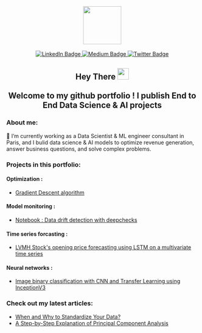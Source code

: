 

<div id="header" align="center">
  <img src="https://media.giphy.com/media/M9gbBd9nbDrOTu1Mqx/giphy.gif" width="100"/>
</div>
<br/> 

<div id="badges" align="center">
  <a href="https://www.linkedin.com/in/zakaria-j-266570108/">
    <img src="https://img.shields.io/badge/LinkedIn-blue?style=for-the-badge&logo=linkedin&logoColor=white" alt="LinkedIn Badge"/>
  </a>
  <a href="https://medium.com/@zakaria.jaadi">
    <img src="https://img.shields.io/badge/Medium-12100E?style=for-the-badge&logo=medium&logoColor=white" alt="Medium Badge"/>
  </a>
  <a href="your-twitter-URL">
    <img src="https://img.shields.io/badge/Twitter-blue?style=for-the-badge&logo=twitter&logoColor=white" alt="Twitter Badge"/>
  </a>
</div>

<h2 align="center">
  Hey There
  <img src="https://media.giphy.com/media/hvRJCLFzcasrR4ia7z/giphy.gif" width="30"/> <br/><br/>
  Welcome to my github portfolio ! I publish End to End Data Science & AI projects 
</h2>

<h3>About me:</h3>

 💼 I’m currently working as a Data Scientist & ML engineer consultant in Paris, and I bulid data science & AI models to optimize revenue generation, answer business questions, and solve complex problems.

<h3>Projects in this portfolio:</h3>

<h4>Optimization :</h4>

* [Gradient Descent algorithm ](https://colab.research.google.com/github/zakariajaadi/data-science-portofolio/blob/main/Gradient%20Descent%20Algorithm.ipynb)

<h4>Model monitoring :</h4>

* [ Notebook : Data drift detection with deepchecks ](https://colab.research.google.com/drive/1qTZZ5MfLdPtymM9s2u-7qp0G61fcR_d6?usp=sharing)

<h4> Time series forcasting :</h4>

* [ LVMH Stock's opening price forecasting using LSTM on a multivariate time series](https://github.com/zakariajaadi/image-classification)

<h4> Neural networks :</h4>

* [Image binary classification with CNN and Transfer Learning using InceptionV3 ](https://github.com/zakariajaadi/image-classification)


<h3>Check out my latest articles:</h3>

* [When and Why to Standardize Your Data?](https://builtin.com/data-science/when-and-why-standardize-your-data)
* [A Step-by-Step Explanation of Principal Component Analysis](https://builtin.com/data-science/step-step-explanation-principal-component-analysis)

<!---
zakariajaadi/zakariajaadi is a ✨ special ✨ repository because its `README.md` (this file) appears on your GitHub profile.
You can click the Preview link to take a look at your changes.
--->
